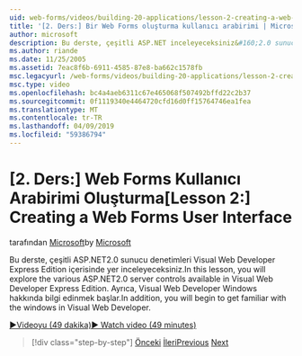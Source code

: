```yaml
---
uid: web-forms/videos/building-20-applications/lesson-2-creating-a-web-forms-user-interface
title: '[2. Ders:] Bir Web Forms oluşturma kullanıcı arabirimi | Microsoft Docs'
author: microsoft
description: Bu derste, çeşitli ASP.NET inceleyeceksiniz&#160;2.0 sunucu denetimleri Visual Web Developer Express Edition'da kullanılabilir. Ayrıca, başlar...
ms.author: riande
ms.date: 11/25/2005
ms.assetid: 7eac8f6b-6911-4585-87e8-ba662c1578fb
msc.legacyurl: /web-forms/videos/building-20-applications/lesson-2-creating-a-web-forms-user-interface
msc.type: video
ms.openlocfilehash: bc4a4aeb6311c67e465068f507492bffd22c2b37
ms.sourcegitcommit: 0f1119340e4464720cfd16d0ff15764746ea1fea
ms.translationtype: MT
ms.contentlocale: tr-TR
ms.lasthandoff: 04/09/2019
ms.locfileid: "59386794"
---
```

# <a name="lesson-2-creating-a-web-forms-user-interface"></a><span data-ttu-id="de5a0-104">[2. Ders:] Web Forms Kullanıcı Arabirimi Oluşturma</span><span class="sxs-lookup"><span data-stu-id="de5a0-104">[Lesson 2:] Creating a Web Forms User Interface</span></span>

<span data-ttu-id="de5a0-105">tarafından [Microsoft](https://github.com/microsoft)</span><span class="sxs-lookup"><span data-stu-id="de5a0-105">by [Microsoft](https://github.com/microsoft)</span></span>

<span data-ttu-id="de5a0-106">Bu derste, çeşitli ASP.NET2.0 sunucu denetimleri Visual Web Developer Express Edition içerisinde yer inceleyeceksiniz.</span><span class="sxs-lookup"><span data-stu-id="de5a0-106">In this lesson, you will explore the various ASP.NET2.0 server controls available in Visual Web Developer Express Edition.</span></span> <span data-ttu-id="de5a0-107">Ayrıca, Visual Web Developer Windows hakkında bilgi edinmek başlar.</span><span class="sxs-lookup"><span data-stu-id="de5a0-107">In addition, you will begin to get familiar with the windows in Visual Web Developer.</span></span>

[<span data-ttu-id="de5a0-108">&#9654;Videoyu (49 dakika)</span><span class="sxs-lookup"><span data-stu-id="de5a0-108">&#9654; Watch video (49 minutes)</span></span>](https://channel9.msdn.com/Blogs/ASP-NET-Site-Videos/lesson-2-creating-a-web-forms-user-interface)

> [!div class="step-by-step"]
> <span data-ttu-id="de5a0-109">[Önceki](lesson-1-getting-started-with-visual-web-developer-express.md)
> [İleri](lesson-3-understanding-more-about-events-and-postback.md)</span><span class="sxs-lookup"><span data-stu-id="de5a0-109">[Previous](lesson-1-getting-started-with-visual-web-developer-express.md)
[Next](lesson-3-understanding-more-about-events-and-postback.md)</span></span>

